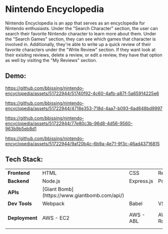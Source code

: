 # Nintendo Encyclopedia

Nintendo Encyclopedia is an app that serves as an encyclopedia for Nintendo enthusiasts.
Under the "Search Character" section, the user can search their favorite Nintendo character to learn more about them.
Under the "Search Games" section, they can see which games that character is involved in. 
Additionally, they're able to write up a quick review of their favorite characters under the "Write Review" section. 
If they want look at their exisitng reviews, delete a review, or edit a review, they have that option as well by visiting the "My Reviews" section.

## Demo:
https://github.com/bbissing/nintendo-encyclopedia/assets/51722944/51740f92-4c60-4afb-a87f-5a65914225e6

https://github.com/bbissing/nintendo-encyclopedia/assets/51722944/4718e353-718d-4aa7-b093-6ad848bd9997

https://github.com/bbissing/nintendo-encyclopedia/assets/51722944/77e80c3b-96d8-4d56-9560-963b9b5eb8d1

https://github.com/bbissing/nintendo-encyclopedia/assets/51722944/9af20b4c-6b9a-4e71-9f3c-46ad43716815

## Tech Stack:
<table>
  <tr>
    <td><b>Frontend</b></td>
    <td>HTML</td>
    <td>CSS</td>
    <td>React</td>
    <td>Axios</td>
  </tr>
  <tr>
    <td><b>Backend</b></td>
    <td>Node.js</td>
    <td>Express.js</td>
    <td>PostgreSQL</td>
    <td></td>
  </tr>
  <tr>
    <td><b>APIs</b></td>
    <td>[Giant Bomb](https://www.giantbomb.com/api/)</td>
    <td></td>
    <td></td>
  </tr>
  <tr>
    <td><b>Dev Tools</b></td>
    <td>Webpack</td>
    <td>Babel</td>
    <td>VS Code</td>
    <td>Git/Github</td>
   </tr>
  <tr>
    <td><b>Deployment</b></td>
    <td>AWS - EC2</td>
    <td>AWS - ABL</td>
    <td>AWS - Route53</td>
    <td>Let's Encrypt SSL</td>
  </tr>
</table>
